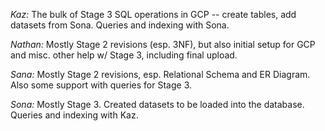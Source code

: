 *Kaz:* The bulk of Stage 3 SQL operations in GCP -- create tables, add datasets from Sona. Queries and indexing with Sona.

*Nathan:* Mostly Stage 2 revisions (esp. 3NF), but also initial setup for GCP and misc. other help w/ Stage 3, including final upload.

*Sana:* Mostly Stage 2 revisions, esp. Relational Schema and ER Diagram. Also some support with queries for Stage 3.

*Sona:* Mostly Stage 3. Created datasets to be loaded into the database. Queries and indexing with Kaz.
